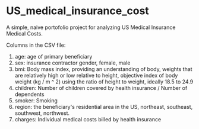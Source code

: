 # US_medical_insurance_cost

A simple, naive portofolio project for analyzing US Medical Insurance Medical Costs.

Columns in the CSV file:
1. age: age of primary beneficiary
2. sex: insurance contractor gender, female, male
3. bmi: Body mass index, providing an understanding of body, weights that are relatively high or low relative to height, objective index of body weight (kg / m ^ 2) using the ratio of height to weight, ideally 18.5 to 24.9
4. children: Number of children covered by health insurance / Number of dependents
5. smoker: Smoking
6. region: the beneficiary's residential area in the US, northeast, southeast, southwest, northwest.
7. charges: Individual medical costs billed by health insurance


